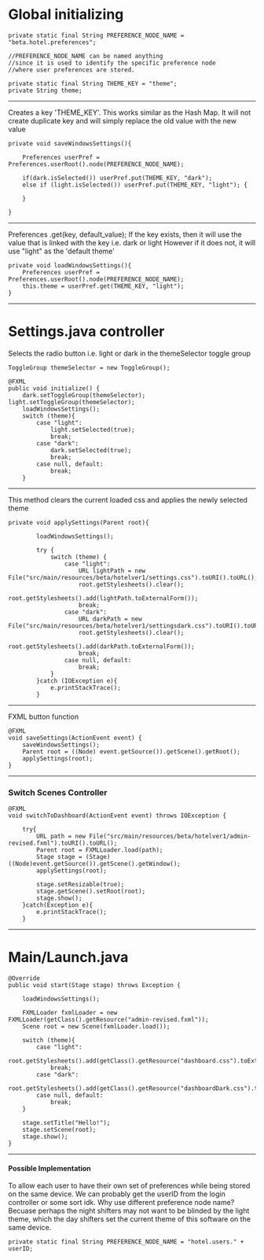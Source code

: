 # Global initializing

```
private static final String PREFERENCE_NODE_NAME = "beta.hotel.preferences";

//PREFERENCE_NODE_NAME can be named anything 
//since it is used to identify the specific preference node 
//where user preferences are stored.

private static final String THEME_KEY = "theme";
private String theme;
```


---

Creates a key 'THEME_KEY'. This works similar as the Hash Map.
It will not create duplicate key and will simply replace the old value with the new value

```
private void saveWindowsSettings(){  

    Preferences userPref = Preferences.userRoot().node(PREFERENCE_NODE_NAME);  

    if(dark.isSelected()) userPref.put(THEME_KEY, "dark");  
    else if (light.isSelected()) userPref.put(THEME_KEY, "light"); {  
  
    }  
  
}
```

---

Preferences .get(key, default_value);
If the key exists, then it will use the value that is linked with the key i.e. dark or light
However if it does not, it will use "light" as the 'default theme'

```
private void loadWindowsSettings(){  
    Preferences userPref = Preferences.userRoot().node(PREFERENCE_NODE_NAME);  
    this.theme = userPref.get(THEME_KEY, "light");  
}
```

---
# Settings.java controller 

Selects the radio button i.e. light or dark in the themeSelector toggle group
```
ToggleGroup themeSelector = new ToggleGroup();

@FXML  
public void initialize() {  
    dark.setToggleGroup(themeSelector); light.setToggleGroup(themeSelector);  
    loadWindowsSettings();  
    switch (theme){  
        case "light":  
            light.setSelected(true);  
            break;  
        case "dark":  
            dark.setSelected(true);  
            break;  
        case null, default:  
            break;  
    }
```

---
This method clears the current loaded css and applies the newly selected theme
```
private void applySettings(Parent root){  
  
        loadWindowsSettings();  
  
        try {  
            switch (theme) {  
                case "light":  
                    URL lightPath = new File("src/main/resources/beta/hotelver1/settings.css").toURI().toURL();  
                    root.getStylesheets().clear();  
                    root.getStylesheets().add(lightPath.toExternalForm());  
                    break;  
                case "dark":  
                    URL darkPath = new File("src/main/resources/beta/hotelver1/settingsdark.css").toURI().toURL();  
                    root.getStylesheets().clear();  
                    root.getStylesheets().add(darkPath.toExternalForm());  
					break;
                case null, default:  
                    break;  
            }  
        }catch (IOException e){  
            e.printStackTrace();  
        }
```

---
FXML button function
```
@FXML  
void saveSettings(ActionEvent event) {  
    saveWindowsSettings();  
    Parent root = ((Node) event.getSource()).getScene().getRoot();  
    applySettings(root);  
}
```

---
### Switch Scenes Controller 

```
@FXML  
void switchToDashboard(ActionEvent event) throws IOException {  
  
    try{  
        URL path = new File("src/main/resources/beta/hotelver1/admin-revised.fxml").toURI().toURL();  
        Parent root = FXMLLoader.load(path);  
        Stage stage = (Stage)((Node)event.getSource()).getScene().getWindow();  
        applySettings(root);  
  
        stage.setResizable(true);  
        stage.getScene().setRoot(root);  
        stage.show();  
    }catch(Exception e){  
        e.printStackTrace();  
    }
```

---

# Main/Launch.java

```
@Override  
public void start(Stage stage) throws Exception {  
  
    loadWindowsSettings();  
  
    FXMLLoader fxmlLoader = new FXMLLoader(getClass().getResource("admin-revised.fxml"));  
    Scene root = new Scene(fxmlLoader.load());  
  
    switch (theme){  
        case "light":  
            root.getStylesheets().add(getClass().getResource("dashboard.css").toExternalForm());  
            break;  
        case "dark":  
            root.getStylesheets().add(getClass().getResource("dashboardDark.css").toExternalForm());  
        case null, default:  
            break;  
    }  
  
    stage.setTitle("Hello!");  
    stage.setScene(root);  
    stage.show();  
}
```
---

#### Possible Implementation

To allow each user to have their own set of preferences while being stored on the same device.
We can probably get the userID from the login controller or some sort idk.
Why use different preference node name?
Becuase perhaps the night shifters may not want to be blinded by the light theme, which the day shifters set the current theme of this software on the same device.
```
private static final String PREFERENCE_NODE_NAME = "hotel.users." + userID;

```
